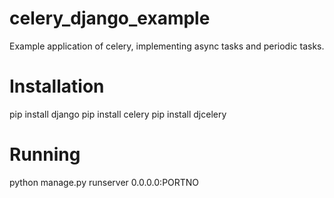 # celery_django_example
Example application of celery, implementing async tasks and periodic tasks.
# Installation
pip install django 
pip install celery
pip install djcelery

# Running 
python manage.py runserver 0.0.0.0:PORTNO
